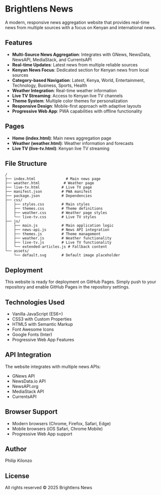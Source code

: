 # Brightlens News

A modern, responsive news aggregation website that provides real-time news from multiple sources with a focus on Kenyan and international news.

## Features

- **Multi-Source News Aggregation**: Integrates with GNews, NewsData, NewsAPI, MediaStack, and CurrentsAPI
- **Real-time Updates**: Latest news from multiple reliable sources
- **Kenyan News Focus**: Dedicated section for Kenyan news from local sources
- **Category-based Navigation**: Latest, Kenya, World, Entertainment, Technology, Business, Sports, Health
- **Weather Integration**: Real-time weather information
- **Live TV Streaming**: Access to Kenyan live TV channels
- **Theme System**: Multiple color themes for personalization
- **Responsive Design**: Mobile-first approach with adaptive layouts
- **Progressive Web App**: PWA capabilities with offline functionality

## Pages

- **Home (index.html)**: Main news aggregation page
- **Weather (weather.html)**: Weather information and forecasts
- **Live TV (live-tv.html)**: Kenyan live TV streaming

## File Structure

```
/
├── index.html              # Main news page
├── weather.html           # Weather page
├── live-tv.html          # Live TV page
├── manifest.json         # PWA manifest
├── package.json          # Dependencies
├── css/
│   ├── styles.css        # Main styles
│   ├── themes.css        # Theme definitions
│   ├── weather.css       # Weather page styles
│   └── live-tv.css       # Live TV styles
├── js/
│   ├── main.js           # Main application logic
│   ├── news-api.js       # News API integration
│   ├── themes.js         # Theme management
│   ├── weather.js        # Weather functionality
│   ├── live-tv.js        # Live TV functionality
│   └── extended-articles.js # Fallback content
└── assets/
    └── default.svg       # Default image placeholder
```

## Deployment

This website is ready for deployment on GitHub Pages. Simply push to your repository and enable GitHub Pages in the repository settings.

## Technologies Used

- Vanilla JavaScript (ES6+)
- CSS3 with Custom Properties
- HTML5 with Semantic Markup
- Font Awesome Icons
- Google Fonts (Inter)
- Progressive Web App Features

## API Integration

The website integrates with multiple news APIs:
- GNews API
- NewsData.io API
- NewsAPI.org
- MediaStack API
- CurrentsAPI

## Browser Support

- Modern browsers (Chrome, Firefox, Safari, Edge)
- Mobile browsers (iOS Safari, Chrome Mobile)
- Progressive Web App support

## Author

Philip Kilonzo

## License

All rights reserved © 2025 Brightlens News